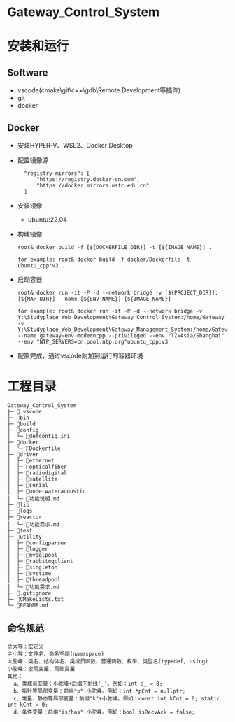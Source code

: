 # Gateway_Control_System

# 安装和运行

## Software
* vscode(cmake\git\c++\gdb\Remote Development等插件)
* git
* docker

## Docker
* 安装HYPER-V、WSL2、Docker Desktop
* 配置镜像源
  ```
    "registry-mirrors": [
        "https://registry.docker-cn.com",
        "https://docker.mirrors.ustc.edu.cn"
    ]
  ```
* 安装镜像
  * ubuntu:22.04

* 构建镜像
  ```
  root& docker build -f [${DOCKERFILE_DIR}] -t [${IMAGE_NAME}] .

  for example: root& docker build -f docker/Dockerfile -t ubuntu_cpp:v3 .
  ```

* 启动容器
  ```
  root& docker run -it -P -d --network bridge -v [${PROJECT_DIR}]:[${MAP_DIR}] --name [${ENV_NAME}] [${IMAGE_NAME}]
  
  for example: root& docker run -it -P -d --network bridge -v Y:\Studyplace_Web_Development\Gateway_Control_System:/home/Gateway_Control_System -v Y:\Studyplace_Web_Development\Gateway_Management_System:/home/Gateway_Management_System --name gateway-env-moderncpp --privileged --env "TZ=Asia/Shanghai" --env "NTP_SERVERS=cn.pool.ntp.org"ubuntu_cpp:v3
  ```

* 配置完成，通过vscode附加到运行的容器环境

# 工程目录
```
Gateway_Control_System
├─ 📁.vscode
├─ 📁bin
├─ 📁build
├─ 📁config
│  └─ 📄defconfig.ini
├─ 📁docker
│  └─ 📄Dockerfile
├─ 📁driver
│  ├─ 📁ethernet
│  ├─ 📁opticalfiber
│  ├─ 📁radiodigital
│  ├─ 📁satellite
│  ├─ 📁serial
│  ├─ 📁underwateracoustic
│  └─ 📄功能说明.md
├─ 📁lib
├─ 📁logs
├─ 📁reactor
│  └─ 📄功能需求.md
├─ 📁test
├─ 📁utility
│  ├─ 📁configparser
│  ├─ 📁logger
│  ├─ 📁mysqlpool
│  ├─ 📁rabbitmqclient
│  ├─ 📁singleton
│  ├─ 📁systime
│  ├─ 📁threadpool
│  └─ 📄功能需求.md
├─ 📄.gitignore
├─ 📄CMakeLists.txt
└─ 📄README.md
```

## 命名规范
```
全大写：宏定义
全小写：文件名、命名空间(namespace)
大驼峰：类名、结构体名、类成员函数、普通函数、枚举、类型名(typedef, using)
小驼峰：全局变量、局部变量
其他：
  a、类成员变量：小驼峰+后缀下划线'_'。例如：int a_ = 0;
  b、指针等局部变量：前缀"p"+小驼峰。例如：int *pCnt = nullptr;
  c、常量、静态等局部变量：前缀"k"+小驼峰。例如：const int kCnt = 0; static int kCnt = 0;
  d、条件变量：前缀"is/has"+小驼峰。例如：bool isRecvAck = false;
```